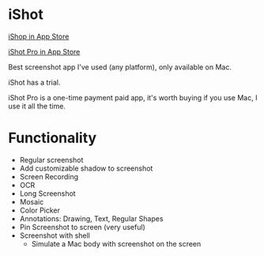 # iShot

[iShop in App Store](https://apps.apple.com/app/id1485844094?mt=12)

[iShot Pro in App Store](https://apps.apple.com/us/app/ishot-pro-screenshot-recording/id1611347086)

Best screenshot app I've used (any platform), only available on Mac.

iShot has a trial.

iShot Pro is a one-time payment paid app, it's worth buying if you use Mac, I use it all the time.

# Functionality

- Regular screenshot
- Add customizable shadow to screenshot
- Screen Recording
- OCR
- Long Screenshot
- Mosaic
- Color Picker
- Annotations: Drawing, Text, Regular Shapes
- Pin Screenshot to screen (very useful)
- Screenshot with shell
  - Simulate a Mac body with screenshot on the screen



